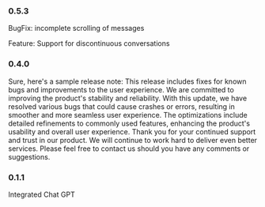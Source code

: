 <h3>0.5.3</h3>
<p>BugFix: incomplete scrolling of messages</p>
<p>Feature: Support for discontinuous conversations</p>

<h3>0.4.0</h3>
<p>Sure, here's a sample release note:
This release includes fixes for known bugs and improvements to the user experience.
We are committed to improving the product's stability and reliability. With this update, we have resolved various bugs that could cause crashes or errors, resulting in smoother and more seamless user experience. The optimizations include detailed refinements to commonly used features, enhancing the product's usability and overall user experience.
Thank you for your continued support and trust in our product. We will continue to work hard to deliver even better services. Please feel free to contact us should you have any comments or suggestions.</p>

<h3>0.1.1</h3>
<p>Integrated Chat GPT</p>





